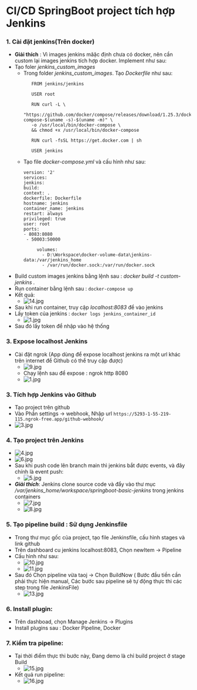 # CI/CD SpringBoot project tích hợp Jenkins

### 1. Cài đặt jenkins(Trên docker)
- **Giải thích** : Vì images jenkins măặc định chưa có docker, nên cần custom lại images jenkins tích hợp docker. Implement như sau:
- Tạo foler _jenkins_custom_images_
  + Trong folder _jenkins_custom_images_. Tạo  _Dockerfile_ như sau:
     ```
        FROM jenkins/jenkins
      
        USER root
      
        RUN curl -L \
        "https://github.com/docker/compose/releases/download/1.25.3/docker-compose-$(uname -s)-$(uname -m)" \
        -o /usr/local/bin/docker-compose \
        && chmod +x /usr/local/bin/docker-compose
      
        RUN curl -fsSL https://get.docker.com | sh
      
        USER jenkins
  + Tạo file _docker-compose.yml_ và cấu hình như sau:
     ```
    version: '2'
    services:
    jenkins:
    build:
    context: .
    dockerfile: Dockerfile
    hostname: jenkins
    container_name: jenkins
    restart: always
    privileged: true
    user: root
    ports:
    - 8083:8080
      - 50003:50000
    
          volumes:
            - D:\Workspace\docker-volume-data\jenkins-data:/var/jenkins_home
            - /var/run/docker.sock:/var/run/docker.sock
- Build custom images jenkins bằng lệnh sau : _docker build -t custom-jenkins ._
- Run container bằng lệnh sau : `docker-compose up`
- Kết quả:
   + ![14.jpg](guide_img/14.jpg)
- Sau khi run container, truy cập _localhost:8083_ để vào jenkins
- Lấy token của jenkins : `docker logs jenkins_container_id`
    + ![1.jpg](guide_img/1.jpg)
- Sau đó lấy token để nhập vào  hệ thống

### 3. Expose localhost Jenkins
- Cài đặt ngrok (App dùng để expose localhost jenkins ra một url khác trên internet để Github có thể truy cập được)
    + ![9.jpg](guide_img/9.jpg)
    + Chạy lệnh sau để expose : ngrok http 8080
    + ![1.jpg](guide_img/1.jpg)
### 3. Tích hợp Jenkins vào Github
- Tạo project trên github
- Vào Phần settings -> webhook, Nhập url `https://5293-1-55-219-115.ngrok-free.app/github-webhook/`
- ![3.jpg](guide_img/3.jpg)
### 4. Tạo project trên Jenkins
- ![4.jpg](guide_img/4.jpg)
- ![6.jpg](guide_img/6.jpg)
- Sau khi push code lên branch main thì jenkins bắt được events, và đây chính là event push:
    + ![5.jpg](guide_img/5.jpg)
- **_Giải thích_**: Jenkins clone source code và đẩy vào thư mục _/var/jenkins_home/workspace/springboot-basic-jenkins_ trong jenkins containers
    + ![7.jpg](guide_img/7.jpg)
    +  ![8.jpg](guide_img/8.jpg)
### 5. Tạo pipeline build : Sử dụng Jenkinsfile
- Trong thư mục gốc của project, tạo file Jenkinsfile, cấu hình stages và link github
- Trên dashboard cu jenkins localhost:8083, Chọn newItem -> Pipeline
- Cấu hình như sau:
  +  ![10.jpg](guide_img/10.jpg)
  + ![11.jpg](guide_img/11.jpg)
- Sau đó Chọn pipeline vừa taoj -> Chọn BuildNow ( Bước đầu tiền cần phải thực hiện manual, Các bước sau pipeline sẽ tự động thực thi các step trong file JenkinsFile)
  + ![13.jpg](guide_img/13.jpg)
### 6. Install plugin:
- Trên dashboad, chọn Manage Jenkins -> Plugins  
- Install plugins sau : Docker Pipeline, Docker
### 7. Kiểm tra pipeline:
- Tại thời điểm thực thi bước này, Đang demo là chỉ build project ở stage Build
   + ![15.jpg](guide_img/15.jpg)
- Kết quả run pipeline:
  + ![16.jpg](guide_img/16.jpg)